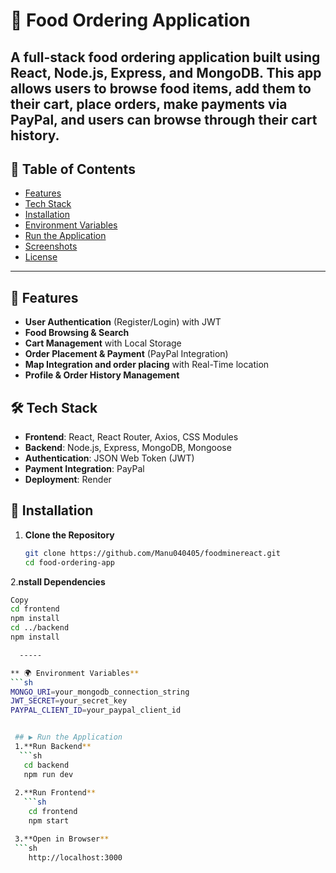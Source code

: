 # 🍔 Food Ordering Application

**A full-stack food ordering application built using React, Node.js, Express, and MongoDB.**
This app allows users to browse food items, add them to their cart, place orders, make payments via PayPal, and users can browse through their cart history.
---

## 📌 Table of Contents
- [Features](#-features)
- [Tech Stack](#-tech-stack)
- [Installation](#-installation)
- [Environment Variables](#-environment-variables)
- [Run the Application](#-run-the-application)
- [Screenshots](#-screenshots)
- [License](#-license)

---


## 🚀 Features
- **User Authentication** (Register/Login) with JWT  
- **Food Browsing & Search**  
- **Cart Management** with Local Storage  
- **Order Placement & Payment** (PayPal Integration)  
- **Map Integration and order placing** with Real-Time location
- **Profile & Order History Management**  

## 🛠 Tech Stack
- **Frontend**: React, React Router, Axios, CSS Modules  
- **Backend**: Node.js, Express, MongoDB, Mongoose  
- **Authentication**: JSON Web Token (JWT)  
- **Payment Integration**: PayPal  
- **Deployment**: Render  

## 🔧 Installation
1. **Clone the Repository**  
   ```sh
   git clone https://github.com/Manu040405/foodminereact.git
   cd food-ordering-app

2.**nstall Dependencies**
```sh
Copy
cd frontend
npm install
cd ../backend
npm install

  -----

** 🌍 Environment Variables**
```sh
MONGO_URI=your_mongodb_connection_string
JWT_SECRET=your_secret_key
PAYPAL_CLIENT_ID=your_paypal_client_id


 ## ▶ Run the Application 
 1.**Run Backend**
  ```sh
   cd backend
   npm run dev
   
 2.**Run Frontend**
   ```sh
    cd frontend
    npm start

 3.**Open in Browser**
 ```sh
    http://localhost:3000









   
   






